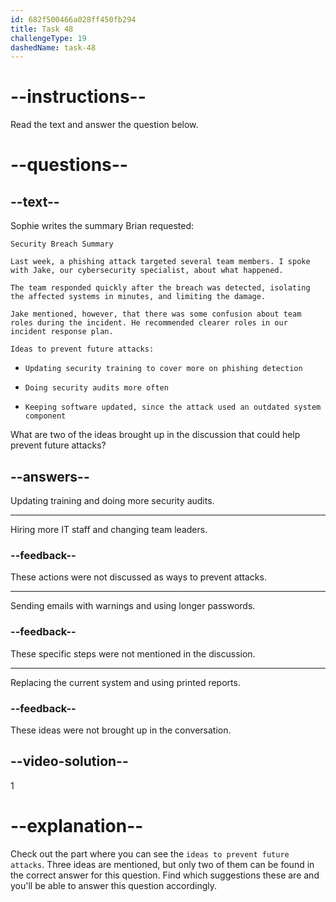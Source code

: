 ```yaml
---
id: 682f500466a028ff450fb294
title: Task 48
challengeType: 19
dashedName: task-48
---
```


<!-- READING -->

# --instructions--

Read the text and answer the question below.

# --questions--

## --text--

Sophie writes the summary Brian requested:

`Security Breach Summary`

`Last week, a phishing attack targeted several team members. I spoke with Jake, our cybersecurity specialist, about what happened.`

`The team responded quickly after the breach was detected, isolating the affected systems in minutes, and limiting the damage.`

`Jake mentioned, however, that there was some confusion about team roles during the incident. He recommended clearer roles in our incident response plan.`

`Ideas to prevent future attacks:`

- `Updating security training to cover more on phishing detection`

- `Doing security audits more often`

- `Keeping software updated, since the attack used an outdated system component`

What are two of the ideas brought up in the discussion that could help prevent future attacks?

## --answers--

Updating training and doing more security audits.

---

Hiring more IT staff and changing team leaders.

### --feedback--

These actions were not discussed as ways to prevent attacks.

---

Sending emails with warnings and using longer passwords.

### --feedback--

These specific steps were not mentioned in the discussion.

---

Replacing the current system and using printed reports.

### --feedback--

These ideas were not brought up in the conversation.

## --video-solution--

1

# --explanation--

Check out the part where you can see the `ideas to prevent future attacks`. Three ideas are mentioned, but only two of them can be found in the correct answer for this question. Find which suggestions these are and you'll be able to answer this question accordingly.
